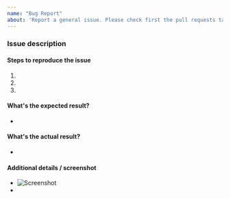 ```yaml
---
name: "Bug Report"
about: 'Report a general issue. Please check first the pull requests tab. for a bug in progress.'
---
```


### Issue description

#### Steps to reproduce the issue

1.
2.
3.

#### What's the expected result?

-

#### What's the actual result?

-

#### Additional details / screenshot

- ![Screenshot]()
-
